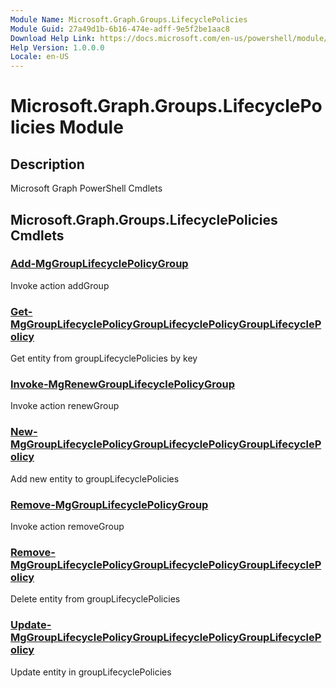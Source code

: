 ```yaml
---
Module Name: Microsoft.Graph.Groups.LifecyclePolicies
Module Guid: 27a49d1b-6b16-474e-adff-9e5f2be1aac8
Download Help Link: https://docs.microsoft.com/en-us/powershell/module/microsoft.graph.groups.lifecyclepolicies
Help Version: 1.0.0.0
Locale: en-US
---
```


# Microsoft.Graph.Groups.LifecyclePolicies Module
## Description
Microsoft Graph PowerShell Cmdlets

## Microsoft.Graph.Groups.LifecyclePolicies Cmdlets
### [Add-MgGroupLifecyclePolicyGroup](Add-MgGroupLifecyclePolicyGroup.md)
Invoke action addGroup

### [Get-MgGroupLifecyclePolicyGroupLifecyclePolicyGroupLifecyclePolicy](Get-MgGroupLifecyclePolicyGroupLifecyclePolicyGroupLifecyclePolicy.md)
Get entity from groupLifecyclePolicies by key

### [Invoke-MgRenewGroupLifecyclePolicyGroup](Invoke-MgRenewGroupLifecyclePolicyGroup.md)
Invoke action renewGroup

### [New-MgGroupLifecyclePolicyGroupLifecyclePolicyGroupLifecyclePolicy](New-MgGroupLifecyclePolicyGroupLifecyclePolicyGroupLifecyclePolicy.md)
Add new entity to groupLifecyclePolicies

### [Remove-MgGroupLifecyclePolicyGroup](Remove-MgGroupLifecyclePolicyGroup.md)
Invoke action removeGroup

### [Remove-MgGroupLifecyclePolicyGroupLifecyclePolicyGroupLifecyclePolicy](Remove-MgGroupLifecyclePolicyGroupLifecyclePolicyGroupLifecyclePolicy.md)
Delete entity from groupLifecyclePolicies

### [Update-MgGroupLifecyclePolicyGroupLifecyclePolicyGroupLifecyclePolicy](Update-MgGroupLifecyclePolicyGroupLifecyclePolicyGroupLifecyclePolicy.md)
Update entity in groupLifecyclePolicies

